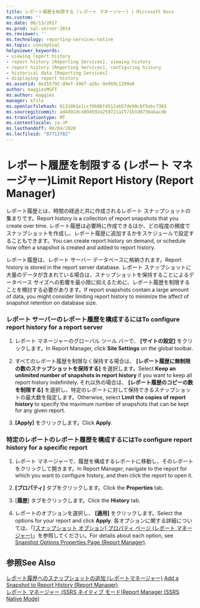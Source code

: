 ```yaml
---
title: レポート履歴を制限する (レポート マネージャー) | Microsoft Docs
ms.custom: ''
ms.date: 06/13/2017
ms.prod: sql-server-2014
ms.reviewer: ''
ms.technology: reporting-services-native
ms.topic: conceptual
helpviewer_keywords:
- viewing report history
- report history [Reporting Services], viewing history
- report history [Reporting Services], configuring history
- historical data [Reporting Services]
- displaying report history
ms.assetid: 8e255792-d9ef-496f-a26c-9e969c1209a0
author: maggiesMSFT
ms.author: maggies
manager: kfile
ms.openlocfilehash: 01318b1e1ccf0b0bf4512ab57de90cbf5ebc7365
ms.sourcegitcommit: ad4d92dce894592a259721a1571b1d8736abacdb
ms.translationtype: MT
ms.contentlocale: ja-JP
ms.lasthandoff: 08/04/2020
ms.locfileid: "87713782"
---
```

# <a name="limit-report-history-report-manager"></a><span data-ttu-id="3eb3e-102">レポート履歴を制限する (レポート マネージャー)</span><span class="sxs-lookup"><span data-stu-id="3eb3e-102">Limit Report History (Report Manager)</span></span>
  <span data-ttu-id="3eb3e-103">レポート履歴とは、時間の経過と共に作成されるレポート スナップショットの集まりです。</span><span class="sxs-lookup"><span data-stu-id="3eb3e-103">Report history is a collection of report snapshots that you create over time.</span></span> <span data-ttu-id="3eb3e-104">レポート履歴は必要時に作成できるほか、どの程度の頻度でスナップショットを作成し、レポート履歴に追加するかをスケジュールで設定することもできます。</span><span class="sxs-lookup"><span data-stu-id="3eb3e-104">You can create report history on demand, or schedule how often a snapshot is created and added to report history.</span></span>  
  
 <span data-ttu-id="3eb3e-105">レポート履歴は、レポート サーバー データベースに格納されます。</span><span class="sxs-lookup"><span data-stu-id="3eb3e-105">Report history is stored in the report server database.</span></span> <span data-ttu-id="3eb3e-106">レポート スナップショットに大量のデータが含まれている場合は、スナップショットを保持することによるデータベース サイズへの影響を最小限に抑えるために、レポート履歴を制限することを検討する必要があります。</span><span class="sxs-lookup"><span data-stu-id="3eb3e-106">If report snapshots contain a large amount of data, you might consider limiting report history to minimize the affect of snapshot retention on database size.</span></span>  
  
### <a name="to-configure-report-history-for-a-report-server"></a><span data-ttu-id="3eb3e-107">レポート サーバーのレポート履歴を構成するには</span><span class="sxs-lookup"><span data-stu-id="3eb3e-107">To configure report history for a report server</span></span>  
  
1.  <span data-ttu-id="3eb3e-108">レポート マネージャーのグローバル ツール バーで、 **[サイトの設定]** をクリックします。</span><span class="sxs-lookup"><span data-stu-id="3eb3e-108">In Report Manager, click **Site Settings** on the global toolbar.</span></span>  
  
2.  <span data-ttu-id="3eb3e-109">すべてのレポート履歴を制限なく保持する場合は、 **[レポート履歴に無制限の数のスナップショットを保持する]** を選択します。</span><span class="sxs-lookup"><span data-stu-id="3eb3e-109">Select **Keep an unlimited number of snapshots in report history** if you want to keep all report history indefinitely.</span></span> <span data-ttu-id="3eb3e-110">それ以外の場合は、 **[レポート履歴のコピーの数を制限する]** を選択し、特定のレポートに対して保持できるスナップショットの最大数を指定します。</span><span class="sxs-lookup"><span data-stu-id="3eb3e-110">Otherwise, select **Limit the copies of report history** to specify the maximum number of snapshots that can be kept for any given report.</span></span>  
  
3.  <span data-ttu-id="3eb3e-111">**[Apply]** をクリックします。</span><span class="sxs-lookup"><span data-stu-id="3eb3e-111">Click **Apply**.</span></span>  
  
### <a name="to-configure-report-history-for-a-specific-report"></a><span data-ttu-id="3eb3e-112">特定のレポートのレポート履歴を構成するには</span><span class="sxs-lookup"><span data-stu-id="3eb3e-112">To configure report history for a specific report</span></span>  
  
1.  <span data-ttu-id="3eb3e-113">レポート マネージャーで、履歴を構成するレポートに移動し、そのレポートをクリックして開きます。</span><span class="sxs-lookup"><span data-stu-id="3eb3e-113">In Report Manager, navigate to the report for which you want to configure history, and then click the report to open it.</span></span>  
  
2.  <span data-ttu-id="3eb3e-114">**[プロパティ]** タブをクリックします。</span><span class="sxs-lookup"><span data-stu-id="3eb3e-114">Click the **Properties** tab.</span></span>  
  
3.  <span data-ttu-id="3eb3e-115">[**履歴**] タブをクリックします。</span><span class="sxs-lookup"><span data-stu-id="3eb3e-115">Click the **History** tab.</span></span>  
  
4.  <span data-ttu-id="3eb3e-116">レポートのオプションを選択し、 **[適用]** をクリックします。</span><span class="sxs-lookup"><span data-stu-id="3eb3e-116">Select the options for your report and click **Apply**.</span></span> <span data-ttu-id="3eb3e-117">各オプションに関する詳細については、「[[スナップショット オプション] プロパティ ページ &#40;レポート マネージャー&#41;](../snapshot-options-properties-page-report-manager.md)」を参照してください。</span><span class="sxs-lookup"><span data-stu-id="3eb3e-117">For details about each option, see [Snapshot Options Properties Page &#40;Report Manager&#41;](../snapshot-options-properties-page-report-manager.md).</span></span>  
  
## <a name="see-also"></a><span data-ttu-id="3eb3e-118">参照</span><span class="sxs-lookup"><span data-stu-id="3eb3e-118">See Also</span></span>  
 <span data-ttu-id="3eb3e-119">[レポート履歴へのスナップショットの追加 &#40;レポートマネージャー&#41;](../report-server/add-a-snapshot-to-report-history-report-manager.md) </span><span class="sxs-lookup"><span data-stu-id="3eb3e-119">[Add a Snapshot to Report History &#40;Report Manager&#41;](../report-server/add-a-snapshot-to-report-history-report-manager.md) </span></span>  
 [<span data-ttu-id="3eb3e-120">レポート マネージャー &#40;SSRS ネイティブ モード&#41;</span><span class="sxs-lookup"><span data-stu-id="3eb3e-120">Report Manager  &#40;SSRS Native Mode&#41;</span></span>](../report-manager-ssrs-native-mode.md)  
  
  
